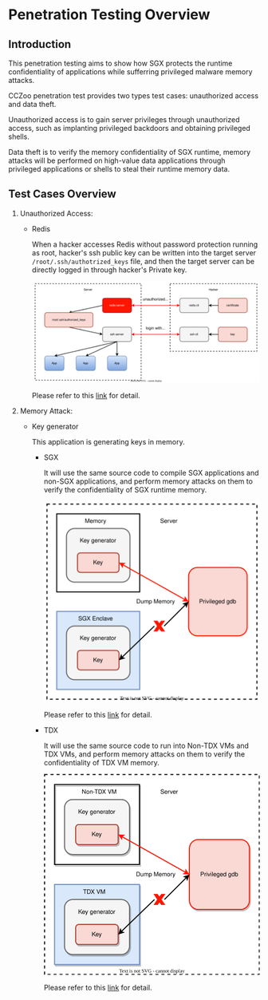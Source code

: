 # Penetration Testing Overview

## Introduction

This penetration testing aims to show how SGX protects the runtime confidentiality of applications while sufferring privileged malware memory attacks.

CCZoo penetration test provides two types test cases: unauthorized access and data theft.

Unauthorized access is to gain server privileges through unauthorized access, such as implanting privileged backdoors and obtaining privileged shells.

Data theft is to verify the memory confidentiality of SGX runtime, memory attacks will be performed on high-value data applications through privileged applications or shells to steal their runtime memory data.

## Test Cases Overview

1. Unauthorized Access:
    - Redis

        When a hacker accesses Redis without password protection running as root, hacker's ssh public key can be written into the target server `/root/.ssh/authotrized_keys` file, and then the target server can be directly logged in through hacker's Private key.

        ![](unauthorized_access/redis/redis.svg)

        Please refer to this [link](https://cczoo.readthedocs.io/en/latest/Pentests/unauthorized_access/redis/index.html) for detail.

2. Memory Attack:
    - Key generator

        This application is generating keys in memory.

        - SGX

            It will use the same source code to compile SGX applications and non-SGX applications, and perform memory attacks on them to verify the confidentiality of SGX runtime memory.

            ![](memory_attack/sgx/key_generator/key_generator.svg)

            Please refer to this [link](https://cczoo.readthedocs.io/en/latest/Pentests/memory_attack/sgx/key_generator/index.html) for detail.

        - TDX

            It will use the same source code to run into Non-TDX VMs and TDX VMs, and perform memory attacks on them to verify the confidentiality of TDX VM memory.

            ![](memory_attack/tdx/key_generator/key_generator.svg)

            Please refer to this [link](https://cczoo.readthedocs.io/en/latest/Pentests/memory_attack/tdx/key_generator/index.html) for detail.
